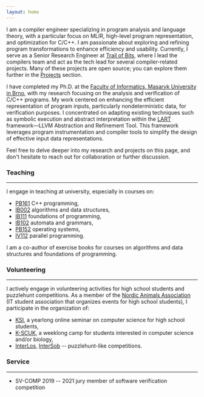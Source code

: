 ```yaml
---
layout: home
---
```


I am a compiler engineer specializing in program analysis and language theory,
with a particular focus on MLIR, high-level program representation, and
optimization for C/C++. I am passionate about exploring and refining program
transformations to enhance efficiency and usability. Currently, I serve as a
Senior Research Engineer at [Trail of Bits](https://www.trailofbits.com/), where
I lead the compilers team and act as the tech lead for several compiler-related
projects. Many of these projects are open source; you can explore them further
in the [Projects](https://xlauko.github.io/pages/projects) section.

I have completed my Ph.D. at the [Faculty of Informatics, Masaryk University in
Brno](https://www.fi.muni.cz/), with my research focusing on the analysis and
verification of C/C++ programs. My work centered on enhancing the efficient
representation of program inputs, particularly nondeterministic data, for
verification purposes. I concentrated on adapting existing techniques such as
symbolic execution and abstract interpretation within the
[LART](https://github.com/xlauko/lart) framework—LLVM Abstraction and Refinement
Tool. This framework leverages program instrumentation and compiler tools to
simplify the design of effective input data representations.

Feel free to delve deeper into my research and projects on this page, and don't
hesitate to reach out for collaboration or further discussion.

### Teaching

---

I engage in teaching at university, especially in courses on:

- [PB161](https://is.muni.cz/course/fi/jaro2021/PB161?lang=en) C++ programming,
- [IB002](https://is.muni.cz/predmet/fi/jaro2020/IB002?lang=en) algorithms and data structures,
- [IB111](https://is.muni.cz/predmet/fi/podzim2020/IB111?lang=en) foundations of programming,
- [IB102](https://is.muni.cz/predmet/fi/podzim2011/IB102?lang=en) automata and grammars,
- [PB152](https://is.muni.cz/predmet/fi/jaro2021/PB152CV?lang=en) operating systems,
- [IV112](https://is.muni.cz/predmet/fi/podzim2013/IV112?lang=en) parallel programming.

I am a co-author of exercise books for courses on algorithms and data structures and foundations of programming.

### Volunteering

---

I actively engage in volunteering activities for high school students and puzzlehunt competitions.
As a member of the [Nordic Animals Association](https://zverinec.fi.muni.cz/) (IT student association that organizes events for high school students), I participate in the organization of:

- [KSI](https://ksi.fi.muni.cz/), a yearlong online seminar on computer science for high school students,
- [K-SCUK](https://kscuk.fi.muni.cz/), a weeklong camp for students interested in computer science and/or biology,
- [InterLos](https://interlos.fi.muni.cz/), [InterSob](https://intersob.math.muni.cz/) -- puzzlehunt-like competitions.

### Service

---

- SV-COMP 2019 -- 2021 jury member of software verification competition
